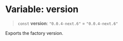 # Variable: version

> `const` **version**: `"0.0.4-next.6"` = `"0.0.4-next.6"`

Exports the factory version.
